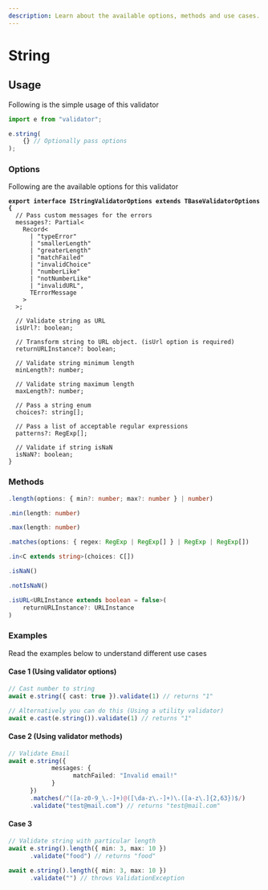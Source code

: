 ```yaml
---
description: Learn about the available options, methods and use cases.
---
```


# String

## Usage

Following is the simple usage of this validator

```typescript
import e from "validator";

e.string(
    {} // Optionally pass options
);
```

### Options

Following are the available options for this validator

<pre class="language-typescript"><code class="lang-typescript"><strong>export interface IStringValidatorOptions extends TBaseValidatorOptions {
</strong>  // Pass custom messages for the errors
  messages?: Partial&#x3C;
    Record&#x3C;
      | "typeError"
      | "smallerLength"
      | "greaterLength"
      | "matchFailed"
      | "invalidChoice"
      | "numberLike"
      | "notNumberLike"
      | "invalidURL",
      TErrorMessage
    >
  >;
  
  // Validate string as URL
  isUrl?: boolean;
  
  // Transform string to URL object. (isUrl option is required)
  returnURLInstance?: boolean;
  
  // Validate string minimum length
  minLength?: number;
  
  // Validate string maximum length
  maxLength?: number;
  
  // Pass a string enum
  choices?: string[];
  
  // Pass a list of acceptable regular expressions
  patterns?: RegExp[];
  
  // Validate if string isNaN
  isNaN?: boolean;
}
</code></pre>

### Methods

```typescript
.length(options: { min?: number; max?: number } | number)
```

```typescript
.min(length: number)
```

```typescript
.max(length: number)
```

```typescript
.matches(options: { regex: RegExp | RegExp[] } | RegExp | RegExp[])
```

```typescript
.in<C extends string>(choices: C[])
```

```typescript
.isNaN()
```

```typescript
.notIsNaN()
```

```typescript
.isURL<URLInstance extends boolean = false>(
    returnURLInstance?: URLInstance
)
```

### Examples

Read the examples below to understand different use cases

#### Case 1 (Using validator options)

```typescript
// Cast number to string
await e.string({ cast: true }).validate(1) // returns "1"

// Alternatively you can do this (Using a utility validator)
await e.cast(e.string()).validate(1) // returns "1"
```

#### Case 2 (Using validator methods)

```typescript
// Validate Email
await e.string({
            messages: {
                  matchFailed: "Invalid email!"
            }
      })
      .matches(/^([a-z0-9_\.-]+)@([\da-z\.-]+)\.([a-z\.]{2,63})$/)
      .validate("test@mail.com") // returns "test@mail.com"
```

#### Case 3

```typescript
// Validate string with particular length
await e.string().length({ min: 3, max: 10 })
      .validate("food") // returns "food"
      
await e.string().length({ min: 3, max: 10 })
      .validate("") // throws ValidationException
```

